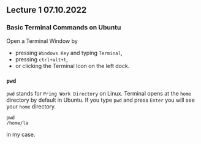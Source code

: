 ## Lecture 1 07.10.2022
### Basic Terminal Commands on Ubuntu
Open a Terminal Window by
* pressing `Windows Key` and typing `Terminal`,
* pressing `ctrl+alt+t`,
* or clicking the Terminal Icon on the left dock.
### `pwd`
`pwd` stands for `Pring Work Directory` on Linux. 
Terminal opens at the `home` directory by default in Ubuntu.
If you type `pwd` and press `Enter` you will see your `home` directory.
```
pwd
/home/la
```
in my case.
